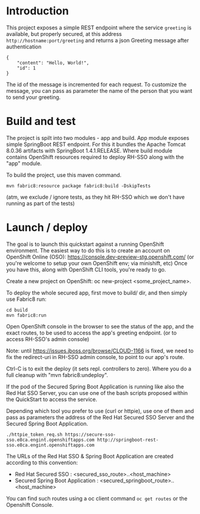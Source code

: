 # Introduction

This project exposes a simple REST endpoint where the service `greeting` is available, but properly secured, at this address `http://hostname:port/greeting` and returns a json Greeting message after authentication

```
{
    "content": "Hello, World!",
    "id": 1
}

```

The id of the message is incremented for each request. To customize the message, you can pass as parameter the name of the person that you want to send your greeting.

# Build and test

The project is spilt into two modules - app and build.
App module exposes simple SpringBoot REST endpoint. For this it bundles the Apache Tomcat 8.0.36 artifacts with SpringBoot 1.4.1.RELEASE.
Where build module contains OpenShift resources required to deploy RH-SSO along with the "app" module.

To build the project, use this maven command.

```
mvn fabric8:resource package fabric8:build -DskipTests
```
(atm, we exclude / ignore tests, as they hit RH-SSO which we don't have running as part of the tests)

# Launch / deploy

The goal is to launch this quickstart against a running OpenShift environment.
The easiest way to do this is to create an account on OpenShift Online (OSO): https://console.dev-preview-stg.openshift.com/
(or you're welcome to setup your own OpenShift env; via minishift, etc)
Once you have this, along with OpenShift CLI tools, you're ready to go.

Create a new project on OpenShift: oc new-project <some_project_name>.

To deploy the whole secured app, first move to build/ dir, and then simply use Fabric8 run:

```
cd build
mvn fabric8:run
```

Open OpenShift console in the browser to see the status of the app,
and the exact routes, to be used to access the app's greeting endpoint.
(or to access RH-SSO's admin console)

Note: until https://issues.jboss.org/browse/CLOUD-1166 is fixed,
we need to fix the redirect-uri in RH-SSO admin console, to point to our app's route.

Ctrl-C is to exit the deploy (it sets repl. controllers to zero).
Where you do a full cleanup with "mvn fabric8:undeploy".


If the pod of the Secured Spring Boot Application is running like also the Red Hat SSO Server, you 
can use one of the bash scripts proposed within the QuickStart to access the service.

Depending which tool you prefer to use (curl or httpie), use one of them and pass as parameters
the address of the Red Hat Secured SSO Server and the Secured Spring Boot Application. 

```
./httpie_token_req.sh https://secure-sso-sso.e8ca.engint.openshiftapps.com http://springboot-rest-sso.e8ca.engint.openshiftapps.com
```

The URLs of the Red Hat SSO & Spring Boot Application are created according to this convention:

* Red Hat Secured SSO : <secured_sso_route>.<namespace>.<host_machine>
* Secured Spring Boot Application : <secured_springboot_route>.<namespace>.<host_machine>

You can find such routes using a oc client command `oc get routes` or the Openshift Console.